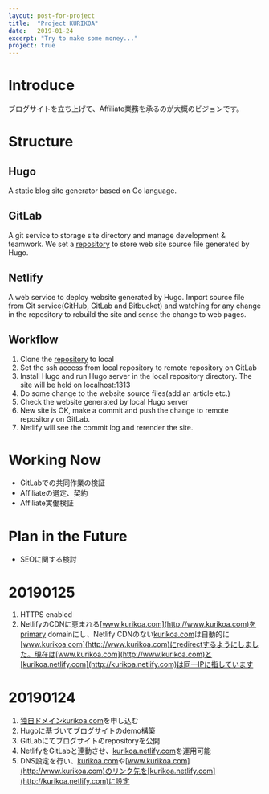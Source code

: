 ```yaml
---
layout: post-for-project
title:  "Project KURIKOA"
date:   2019-01-24
excerpt: "Try to make some money..."
project: true
---
```

# Introduce

ブログサイトを立ち上げて、Affiliate業務を承るのが大概のビジョンです。

# Structure

## Hugo
A static blog site generator based on Go language.

## GitLab
A git service to storage site directory and manage development & teamwork. We set a [repository](https://gitlab.com/kankikou/kurikoa) to store web site source file generated by Hugo.

## Netlify
A web service to deploy website generated by Hugo. Import source file from Git service(GitHub, GitLab and Bitbucket) and watching for any change in the repository to rebuild the site and sense the change to web pages.

## Workflow
1. Clone the [repository](https://gitlab.com/kankikou/kurikoa) to local
2. Set the ssh access from local repository to remote repository on GitLab
3. Install Hugo and run Hugo server in the local repository directory. The site will be held on localhost:1313
4. Do some change to the website source files(add an article etc.)
5. Check the website generated by local Hugo server
6. New site is OK, make a commit and push the change to remote repository on GitLab.
7. Netlify will see the commit log and rerender the site.

# Working Now

- GitLabでの共同作業の検証
- Affiliateの選定、契約
- Affiliate実働検証

# Plan in the Future

- SEOに関する検討

# 20190125
1. HTTPS enabled
2. NetlifyのCDNに恵まれる[www.kurikoa.com](http://www.kurikoa.com)をprimary domainにし、Netlify CDNのない[kurikoa.com](http://kurikoa.com)は自動的に[www.kurikoa.com](http://www.kurikoa.com)にredirectするようにしました。現在は[www.kurikoa.com](http://www.kurikoa.com)と[kurikoa.netlify.com](http://kurikoa.netlify.com)は同一IPに指しています

# 20190124
1. [独自ドメインkurikoa.com](http://kurikoa.com)を申し込む
2. Hugoに基づいてブログサイトのdemo構築
3. GitLabにてブログサイトのrepositoryを公開
4. NetlifyをGitLabと連動させ、[kurikoa.netlify.com](http://kurikoa.netlify.com)を運用可能
5. DNS設定を行い、[kurikoa.com](http://kurikoa.com)や[www.kurikoa.com](http://www.kurikoa.com)のリンク先を[kurikoa.netlify.com](http://kurikoa.netlify.com)に設定

